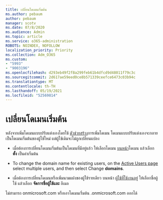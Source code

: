 ```yaml
---
title: เปลี่ยนโดเมนเริ่มต้น
ms.author: pebaum
author: pebaum
manager: scotv
ms.date: 07/8/2020
ms.audience: Admin
ms.topic: article
ms.service: o365-administration
ROBOTS: NOINDEX, NOFOLLOW
localization_priority: Priority
ms.collection: Adm_O365
ms.custom:
- "5993"
- "9003196"
ms.openlocfilehash: d293eb49f2f8a299feb61b4dfcd9d48011f79c3c
ms.sourcegitcommit: 2d617ae59eed0ce8b571339ceefce6473c03b94c
ms.translationtype: MT
ms.contentlocale: th-TH
ms.lasthandoff: 05/19/2021
ms.locfileid: "52569814"
---
```

# <a name="change-default-domain"></a>เปลี่ยนโดเมนเริ่มต้น

หลังจากเพิ่มโดเมนแบบปรับแต่งเองโดยใช้ [ตัวช่วยสร้าง](https://admin.microsoft.com/Adminportal#/Domains/Wizard)การเพิ่มโดเมน โดเมนแบบปรับแต่งเองจะกลายเป็นโดเมนเริ่มต้นของผู้ใช้ใหม่ แต่ผู้ใช้เดิมจะไม่ถูกเปลี่ยนแปลง

- เมื่อต้องการเปลี่ยนโดเมนเริ่มต้นเป็นโดเมนที่มีอยู่แล้ว ให้เลือกโดเมน [บนหน้า](https://admin.microsoft.com/Adminportal/Home#/Domains)โดเมน แล้วเลือก **ตั้ง** เป็นค่าเริ่มต้น

- To change the domain name for existing users, on the [Active Users page](https://admin.microsoft.com/Adminportal/Home#/users) select multiple users, and then select Change **domains**.

- เมื่อต้องการเปลี่ยนโดเมนหรือเพิ่มนามแฝงของผู้ใช้รายเดียว บนหน้า [ผู้ใช้ที่ใช้งานอยู่](https://admin.microsoft.com/Adminportal/Home#/users) ให้เลือกชื่อผู้ใช้ แล้วเลือก  **จัดการชื่อผู้ใช้และ** อีเมล

ไม่สามารถ onmicrosoft.com หรือเอาโดเมนเริ่มต้น .onmicrosoft.com ออกได้